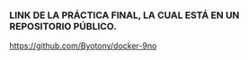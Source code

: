 ### LINK DE LA PRÁCTICA FINAL, LA CUAL ESTÁ EN UN REPOSITORIO PÚBLICO.

https://github.com/Byotony/docker-9no